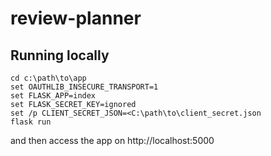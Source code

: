 # review-planner

## Running locally
```shell
cd c:\path\to\app
set OAUTHLIB_INSECURE_TRANSPORT=1
set FLASK_APP=index
set FLASK_SECRET_KEY=ignored
set /p CLIENT_SECRET_JSON=<C:\path\to\client_secret.json
flask run
```

and then access the app on http://localhost:5000